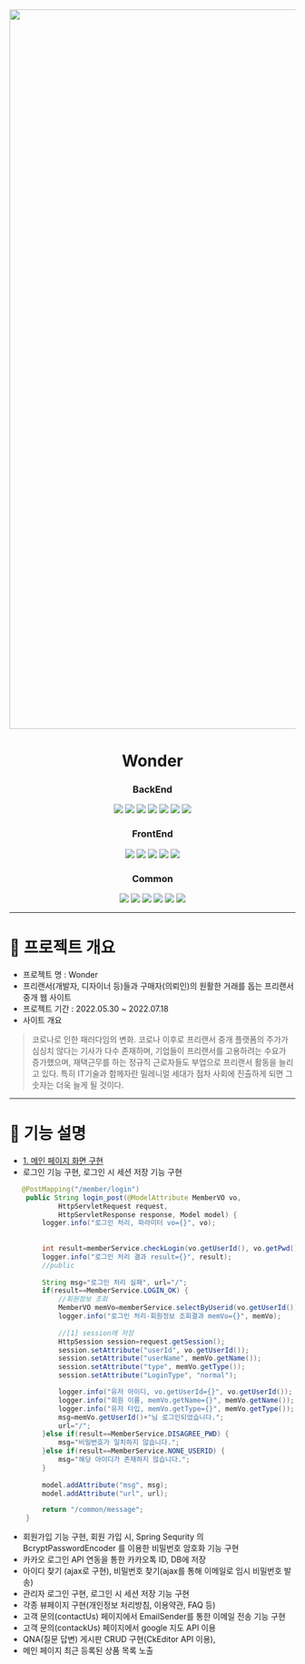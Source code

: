 <div align="center">   

<img width="1265" alt="wonder_main" src="https://user-images.githubusercontent.com/105181325/180354050-83e6cb06-571d-4687-bc1a-6e740961edbc.png">


# Wonder
   
### BackEnd   
<img src="https://img.shields.io/badge/Java-007396?style=for-the-badge&logo=Java&logoColor=white"/></a>
<img src="https://img.shields.io/badge/Jstl-007396?style=for-the-badge&logo=jstl&logoColor=white"/></a>
<img src="https://img.shields.io/badge/Oracle-red?style=for-the-badge&logo=oracle&logoColor=white"/></a>
<img src="https://img.shields.io/badge/SqlDeveloper-548294?style=for-the-badge&logo=sqldeveloper&logoColor=white"/></a>
<img src="https://img.shields.io/badge/MyBatis-black?style=for-the-badge&logo=bybatis&logoColor=white"/></a>
<img src="https://img.shields.io/badge/Tomcat-F8DC75?style=for-the-badge&logo=apachetomcat&logoColor=black"/></a>
<img src="https://img.shields.io/badge/Spring-6DB33F?style=for-the-badge&logo=Spring&logoColor=white"/></a>   
### FrontEnd   
<img src="https://img.shields.io/badge/Html5-E34F26?style=for-the-badge&logo=Html5&logoColor=white"/></a>
<img src="https://img.shields.io/badge/CSS3-1572B6?style=for-the-badge&logo=CSS3&logoColor=white"/></a>
<img src="https://img.shields.io/badge/JavaScript-F7DF1E?style=for-the-badge&logo=javascript&logoColor=black"/></a>
<img src="https://img.shields.io/badge/jQuery-0769AD?style=for-the-badge&logo=jquery&logoColor=white"/></a>
<img src="https://img.shields.io/badge/Bootstrap-7952B3?style=for-the-badge&logo=bootstrap&logoColor=white"/></a>   
### Common   
<img src="https://img.shields.io/badge/kakao-FFCD00?style=for-the-badge&logo=kakao&logoColor=black"/></a>
<img src="https://img.shields.io/badge/Three.js-000000?style=for-the-badge&logo=Three.js&logoColor=white"/></a>
<img src="https://img.shields.io/badge/chart.js-FF6384?style=for-the-badge&logo=chart.js&logoColor=white"/></a>
<img src="https://img.shields.io/badge/sheet.js-007396?style=for-the-badge&logo=Java&logoColor=white"/></a>
<img src="https://img.shields.io/badge/DATA.go.kr-007396?style=for-the-badge&logo=Java&logoColor=white"/></a>
<img src="https://img.shields.io/badge/iamport-007396?style=for-the-badge&logo=Java&logoColor=white"/></a>



</div>

***
# 📌 프로젝트 개요

- 프로젝트 명 : Wonder
- 프리랜서(개발자, 디자이너 등)들과 구매자(의뢰인)의 원활한 거래를 돕는 프리랜서 중개 웹 사이트
- 프로젝트 기간 : 2022.05.30 ~ 2022.07.18
- 사이트 개요   
> 코로나로 인한 패러다임의 변화.
> 코로나 이후로 프리랜서 중개 플랫폼의 주가가 심싱치 않다는 기사가 다수 존재하며, 기업들이 프리랜서를 고용하려는 수요가 증가했으며,
재택근무를 하는 정규직 근로자들도 부업으로 프리랜서 활동을 늘리고 있다. 특히 IT기술과 함께자란 밀레니얼 세대가 점차 사회에 진출하게 되면 그 숫자는 더욱 늘게 될 것이다. 




   
***
# 📌 기능 설명

- [1. 메인 페이지 화면 구현](https://github.com/hyokker/wonder/main/%EA%B5%AC%ED%98%84%EA%B8%B0%EB%8A%A5%EC%84%A4%EB%AA%85/%EA%B5%AC%ED%98%84%EA%B8%B0%EB%8A%A5.md)
- 로그인 기능 구현, 로그인 시 세션 저장 기능 구현   

```java
   @PostMapping("/member/login")
	public String login_post(@ModelAttribute MemberVO vo, 
			HttpServletRequest request,
			HttpServletResponse response, Model model) {
		logger.info("로그인 처리, 파라미터 vo={}", vo);
		
		
		int result=memberService.checkLogin(vo.getUserId(), vo.getPwd());
		logger.info("로그인 처리 결과 result={}", result);
		//public
		
		String msg="로그인 처리 실패", url="/";
		if(result==MemberService.LOGIN_OK) {
			//회원정보 조회
			MemberVO memVo=memberService.selectByUserid(vo.getUserId());
			logger.info("로그인 처리-회원정보 조회결과 memVo={}", memVo);
			
			//[1] session에 저장
			HttpSession session=request.getSession();
			session.setAttribute("userId", vo.getUserId());
			session.setAttribute("userName", memVo.getName());
			session.setAttribute("type", memVo.getType());
			session.setAttribute("LoginType", "normal");

			logger.info("유저 아이디, vo.getUserId={}", vo.getUserId());
			logger.info("회원 이름, memVo.getName={}", memVo.getName());
			logger.info("유저 타입, memVo.getType={}", memVo.getType());
			msg=memVo.getUserId()+"님 로그인되었습니다.";
			url="/";
		}else if(result==MemberService.DISAGREE_PWD) {	
			msg="비밀번호가 일치하지 않습니다.";
		}else if(result==MemberService.NONE_USERID) {
			msg="해당 아이디가 존재하지 않습니다.";			
		}
		
		model.addAttribute("msg", msg);
		model.addAttribute("url", url);

		return "/common/message";
	}
```

- 회원가입 기능 구현, 회원 가입 시, Spring Sequrity 의 BcryptPasswordEncoder 를 이용한 비밀번호 암호화 기능 구현
- 카카오 로그인 API 연동을 통한 카카오톡 ID, DB에 저장
- 아이디 찾기 (ajax로 구현), 비밀번호 찾기(ajax를 통해 이메일로 임시 비밀번호 발송)
- 관리자 로그인 구현, 로그인 시 세션 저장 기능 구현
- 각종 뷰페이지 구현(개인정보 처리방침, 이용약관, FAQ 등)
- 고객 문의(contactUs) 페이지에서 EmailSender를 통한 이메일 전송 기능 구현
- 고객 문의(contackUs) 페이지에서 google 지도 API 이용
- QNA(질문 답변) 게시판 CRUD 구현(CkEditor API 이용), 
- 메인 페이지 최근 등록된 상품 목록 노출


